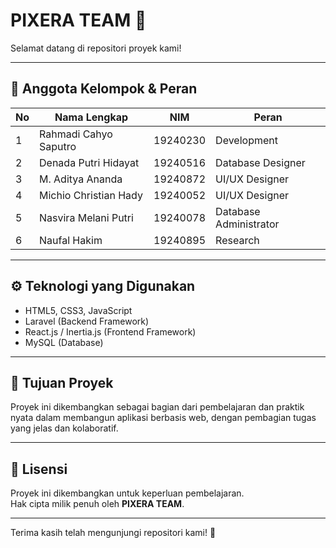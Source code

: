 # PIXERA TEAM 🚀

Selamat datang di repositori proyek kami!  

---

## 👥 Anggota Kelompok & Peran

| No | Nama Lengkap               | NIM        | Peran                      |
|----|----------------------------|------------|----------------------------|
| 1  | Rahmadi Cahyo Saputro     | 19240230   | Development                |
| 2  | Denada Putri Hidayat      | 19240516   | Database Designer          |
| 3  | M. Aditya Ananda          | 19240872   | UI/UX Designer             |
| 4  | Michio Christian Hady     | 19240052   | UI/UX Designer             |
| 5  | Nasvira Melani Putri      | 19240078   | Database Administrator     |
| 6  | Naufal Hakim              | 19240895   | Research                   |

---

## ⚙️ Teknologi yang Digunakan

- HTML5, CSS3, JavaScript
- Laravel (Backend Framework)
- React.js / Inertia.js (Frontend Framework)
- MySQL (Database)

---

## 📌 Tujuan Proyek

Proyek ini dikembangkan sebagai bagian dari pembelajaran dan praktik nyata dalam membangun aplikasi berbasis web, dengan pembagian tugas yang jelas dan kolaboratif.

---

## 📄 Lisensi

Proyek ini dikembangkan untuk keperluan pembelajaran.  
Hak cipta milik penuh oleh **PIXERA TEAM**.

---

Terima kasih telah mengunjungi repositori kami! 🎉
